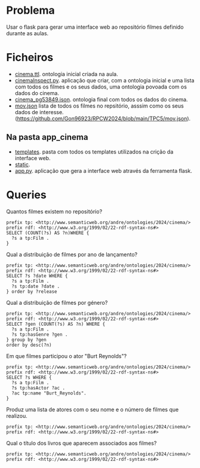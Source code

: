 
# Problema

Usar o flask para gerar uma interface web ao repositório filmes definido durante as aulas.

# Ficheiros

- [cinema.ttl](https://github.com/Gon96923/RPCW2024/blob/main/TPC5/filmes.json). ontologia inicial criada na aula.
- [cinemaInspect.py](https://github.com/Gon96923/RPCW2024/blob/main/TPC5/filmes.json). aplicação que criar, com a ontologia inicial e uma lista com todos os filmes e os seus dados, uma ontologia povoada com os dados do cinema.
- [cinema_pg53849.json](https://github.com/Gon96923/RPCW2024/blob/main/TPC5/filmes.json). ontologia final com todos os dados do cinema.
- [mov.json](https://github.com/Gon96923/RPCW2024/blob/main/TPC5/movies.py) lista de todos os filmes no repsitório, asssim como os seus dados de interesse.(https://github.com/Gon96923/RPCW2024/blob/main/TPC5/mov.json).

## Na pasta app_cinema

- [templates](https://github.com/Gon96923/RPCW2024/tree/main/TPC6/app_cinema/templates). pasta com todos os templates utilizados na crição da interface web.
- [static](https://github.com/Gon96923/RPCW2024/tree/main/TPC6/app_cinema/static).
- [app.py](https://github.com/Gon96923/RPCW2024/blob/main/TPC6/app_cinema/app.py). aplicação que gera a interface web através da ferramenta flask.

# Queries

Quantos filmes existem no repositório?
```
prefix tp: <http://www.semanticweb.org/andre/ontologies/2024/cinema/>
prefix rdf: <http://www.w3.org/1999/02/22-rdf-syntax-ns#>
SELECT (COUNT(?s) AS ?n)WHERE {
  ?s a tp:Film .
}
```

Qual a distribuição de filmes por ano de lançamento?
```
prefix tp: <http://www.semanticweb.org/andre/ontologies/2024/cinema/>
prefix rdf: <http://www.w3.org/1999/02/22-rdf-syntax-ns#>
SELECT ?s ?date WHERE {
  ?s a tp:Film .
  ?s tp:date ?date .
} order by ?release
```

Qual a distribuição de filmes por género?
```
prefix tp: <http://www.semanticweb.org/andre/ontologies/2024/cinema/>
prefix rdf: <http://www.w3.org/1999/02/22-rdf-syntax-ns#>
SELECT ?gen (COUNT(?s) AS ?n) WHERE {
  ?s a tp:Film .
  ?s tp:hasGenre ?gen .
} group by ?gen
order by desc(?n)
```

Em que filmes participou o ator "Burt Reynolds"?
```
prefix tp: <http://www.semanticweb.org/andre/ontologies/2024/cinema/>
prefix rdf: <http://www.w3.org/1999/02/22-rdf-syntax-ns#>
SELECT ?s WHERE {
  ?s a tp:Film .
  ?s tp:hasActor ?ac .
  ?ac tp:name "Burt_Reynolds".
}
```

Produz uma lista de atores com o seu nome e o número de filmes que realizou.
```
prefix tp: <http://www.semanticweb.org/andre/ontologies/2024/cinema/>
prefix rdf: <http://www.w3.org/1999/02/22-rdf-syntax-ns#>
```

Qual o título dos livros que aparecem associados aos filmes?
```
prefix tp: <http://www.semanticweb.org/andre/ontologies/2024/cinema/>
prefix rdf: <http://www.w3.org/1999/02/22-rdf-syntax-ns#>
```
